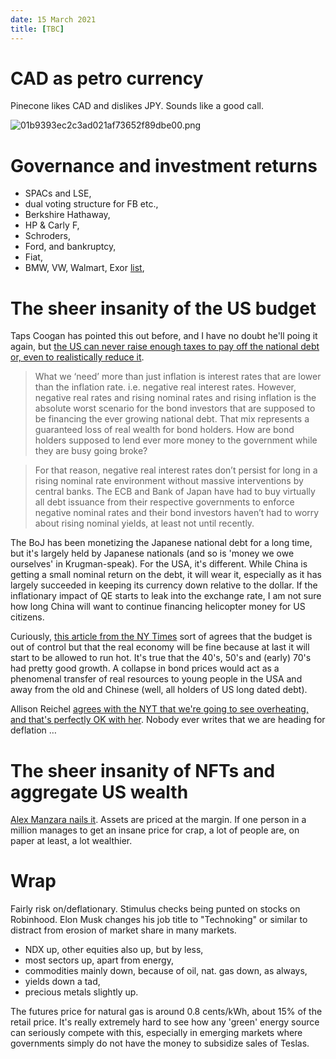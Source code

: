 ```yaml
---
date: 15 March 2021
title: [TBC]
---
```



# CAD as petro currency

Pinecone likes CAD and dislikes JPY. Sounds like a good call.

![01b9393ec2c3ad021af73652f89dbe00.png]({attach}01b9393ec2c3ad021af73652f89dbe00.png)

# Governance and investment returns

- SPACs and LSE,
- dual voting structure for FB etc.,
- Berkshire Hathaway,
- HP & Carly F,
- Schroders,
- Ford, and bankruptcy,
- Fiat,
- BMW, VW, Walmart, Exor [list](https://www.famcap.com/the-worlds-750-biggest-family-businesses/),

# The sheer insanity of the US budget

Taps Coogan has pointed this out before, and I have no doubt he'll poing it again, but [the US can never raise enough taxes to pay off the national debt or, even to realistically reduce it](https://thesoundingline.com/low-interest-rates-today-dont-reduce-the-governments-debt-servicing-cost-tomorrow/). 

>What we ‘need’ more than just inflation is interest rates that are lower than the inflation rate. i.e. negative real interest rates. However, negative real rates and rising nominal rates and rising inflation is the absolute worst scenario for the bond investors that are supposed to be financing the ever growing national debt. That mix represents a guaranteed loss of real wealth for bond holders. How are bond holders supposed to lend ever more money to the government while they are busy going broke?

> For that reason, negative real interest rates don’t persist for long in a rising nominal rate environment without massive interventions by central banks. The ECB and Bank of Japan have had to buy virtually all debt issuance from their respective governments to enforce negative nominal rates and their bond investors haven’t had to worry about rising nominal yields, at least not until recently. 

The BoJ has been monetizing the Japanese national debt for a long time, but it's largely held by Japanese nationals (and so is 'money we owe ourselves' in Krugman-speak). For the USA, it's different. While China is getting a small nominal return on the debt, it will wear it, especially as it has largely succeeded in keeping its currency down relative to the dollar.
If the inflationary impact of QE starts to leak into the exchange rate, I am not sure how long China will want to continue financing helicopter money for US citizens.

Curiously, [this article from the NY Times](https://www.nytimes.com/2021/03/13/upshot/economy-optimism-boom.html) sort of agrees that the budget is out of control but that the real economy will be fine because at last it will start to be allowed to run hot.
It's true that the 40's, 50's and (early) 70's had pretty good growth. A collapse in bond prices would act as a phenomenal transfer of real resources to young people in the USA and away from the old and Chinese (well, all holders of US long dated debt).

Allison Reichel  [agrees with the NYT that we're going to see overheating, and that's perfectly OK with her](https://rationalreasoning.substack.com/p/is-the-economy-overheating?token=eyJ1c2VyX2lkIjoxMTAyMDI1LCJwb3N0X2lkIjozMjg3NzExMSwiXyI6Ik5GZksrIiwiaWF0IjoxNjE1ODI1OTM4LCJleHAiOjE2MTU4Mjk1MzgsImlzcyI6InB1Yi0yODMxMjEiLCJzdWIiOiJwb3N0LXJlYWN0aW9uIn0.6lpYwLcyAOZgKxHujs0L7AXeVKh5QTH-cxWvPYAJ_8s&utm_source=substack&utm_medium=email&utm_content=share). Nobody ever writes that we are heading for deflation …

# The sheer insanity of NFTs and aggregate US wealth

[Alex Manzara nails it](https://www.chartpoint.com/holy-frijoles/).
Assets are priced at the margin. 
If one person in a million manages to get an insane price for crap, a lot of people are, on paper at least, a lot wealthier.

# Wrap

Fairly risk on/deflationary. Stimulus checks being punted on stocks on Robinhood.
Elon Musk changes his job title to "Technoking" or similar to distract from erosion of market share in many markets.

- NDX up, other equities also up, but by less,
- most sectors up, apart from energy,
- commodities mainly down, because of oil, nat. gas down, as always,
- yields down a tad,
- precious metals slightly up.


The futures price for natural gas is around 0.8 cents/kWh, about 15% of the retail price. It's really extremely hard to see how any 'green' energy source can seriously compete with this, especially in emerging markets where governments simply do not have the money to subsidize sales of Teslas.


